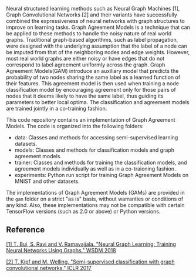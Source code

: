 Neural structured learning methods such as Neural Graph Machines [1], Graph
Convolutional Networks [2] and their variants have successfully combined the
expressiveness of neural networks with graph structures to improve on learning
tasks. Graph Agreement Models is a technique that can be applied to these
methods to handle the noisy nature of real world graphs. Traditional graph-based
algorithms, such as label propagation, were designed with the underlying
assumption that the label of a node can be imputed from that of the neighboring
nodes and edge weights. However, most real world graphs are either noisy or have
edges that do not correspond to label agreement uniformly across the graph.
Graph Agreement Models(GAM) introduce an auxiliary model that predicts the
probability of two nodes sharing the same label as a learned function of their
features. This agreement model is then used when training a node classification
model by encouraging agreement only for those pairs of nodes that it deems
likely to have the same label, thus guiding its parameters to better local
optima. The classification and agreement models are trained jointly in a
co-training fashion.

This code repository contains an implementation of Graph Agreement Models. The
code is organized into the following folders:

*   data: Classes and methods for accessing semi-supervised learning datasets.
*   models: Classes and methods for classification models and graph agreement
    models.
*   trainer: Classes and methods for training the classification models, and
    agreement models individually as well as in a co-traioning fashion.
*   experiments: Python run script for training Graph Agreement Models on MNIST
    and other datasets.

The implementations of Graph Agreement Models (GAMs) are provided in the `gam`
folder on a strict "as is" basis, without warranties or conditions of any kind.
Also, these implementations may not be compatible with certain TensorFlow
versions (such as 2.0 or above) or Python versions.

## Reference

[[1] T. Bui, S. Ravi and V. Ramavajjala. "Neural Graph Learning: Training Neural Networks Using Graphs." WSDM 2018](https://ai.google/research/pubs/pub46568.pdf)


[[2] T. Kipf and M. Welling. "Semi-supervised classification with graph convolutional networks." ICLR 2017](https://arxiv.org/pdf/1609.02907.pdf)
